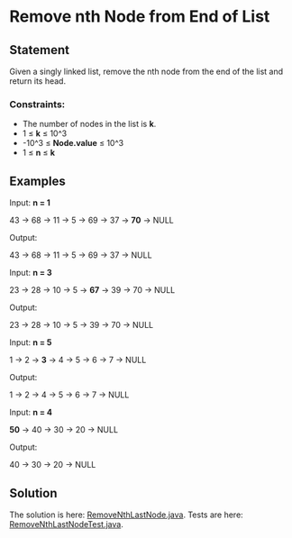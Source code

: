 # Remove nth Node from End of List

## Statement

Given a singly linked list, remove the nth node from the end of the list and return its head.

### Constraints:

- The number of nodes in the list is **k**.
- 1 ≤ **k** ≤ 10^3
- -10^3 ≤ **Node.value** ≤ 10^3
- 1 ≤ **n** ≤ **k**

## Examples

Input: **n = 1**

43 -> 68 -> 11 -> 5 -> 69 -> 37 -> **70** -> NULL

Output:

43 -> 68 -> 11 -> 5 -> 69 -> 37 -> NULL

Input: **n = 3**

23 -> 28 -> 10 -> 5 -> **67** -> 39 -> 70 -> NULL

Output:

23 -> 28 -> 10 -> 5 -> 39 -> 70 -> NULL

Input: **n = 5**

1 -> 2 -> **3** -> 4 -> 5 -> 6 -> 7 -> NULL

Output:

1 -> 2 -> 4 -> 5 -> 6 -> 7 -> NULL

Input: **n = 4**

**50** -> 40 -> 30 -> 20 -> NULL

Output:

40 -> 30 -> 20 -> NULL

## Solution

The solution is here: [RemoveNthLastNode.java](../../src/main/java/com/github/akarazhev/challenge/twopointers/RemoveNthLastNode.java "RemoveNthLastNode.java").
Tests are here: [RemoveNthLastNodeTest.java](../../src/test/java/com/github/akarazhev/challenge/twopointers/RemoveNthLastNodeTest.java "RemoveNthLastNodeTest.java").